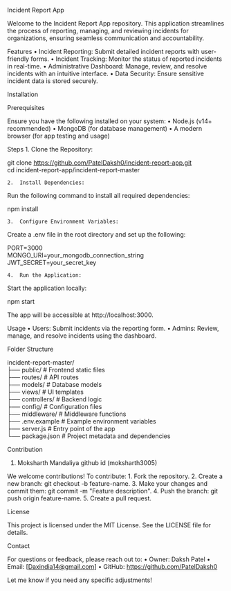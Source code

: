  Incident Report App

Welcome to the Incident Report App repository. This application streamlines the process of reporting, managing, and reviewing incidents for organizations, ensuring seamless communication and accountability.

Features
	•	Incident Reporting: Submit detailed incident reports with user-friendly forms.
	•	Incident Tracking: Monitor the status of reported incidents in real-time.
	•	Administrative Dashboard: Manage, review, and resolve incidents with an intuitive interface.
	•	Data Security: Ensure sensitive incident data is stored securely.

Installation

Prerequisites

Ensure you have the following installed on your system:
	•	Node.js (v14+ recommended)
	•	MongoDB (for database management)
	•	A modern browser (for app testing and usage)

Steps
	1.	Clone the Repository:

git clone https://github.com/PatelDaksh0/incident-report-app.git  
cd incident-report-app/incident-report-master  


	2.	Install Dependencies:
Run the following command to install all required dependencies:

npm install  


	3.	Configure Environment Variables:
Create a .env file in the root directory and set up the following:

PORT=3000  
MONGO_URI=your_mongodb_connection_string  
JWT_SECRET=your_secret_key  


	4.	Run the Application:
Start the application locally:

npm start  

The app will be accessible at http://localhost:3000.

Usage
	•	Users: Submit incidents via the reporting form.
	•	Admins: Review, manage, and resolve incidents using the dashboard.

Folder Structure

incident-report-master/  
├── public/          # Frontend static files  
├── routes/          # API routes  
├── models/          # Database models  
├── views/           # UI templates  
├── controllers/     # Backend logic  
├── config/          # Configuration files  
├── middleware/      # Middleware functions  
├── .env.example     # Example environment variables  
├── server.js        # Entry point of the app  
└── package.json     # Project metadata and dependencies  

Contribution
1. Moksharth Mandaliya 
		github id (moksharth3005)

We welcome contributions! To contribute:
	1.	Fork the repository.
	2.	Create a new branch: git checkout -b feature-name.
	3.	Make your changes and commit them: git commit -m "Feature description".
	4.	Push the branch: git push origin feature-name.
	5.	Create a pull request.

License

This project is licensed under the MIT License. See the LICENSE file for details.

Contact

For questions or feedback, please reach out to:
	•	Owner: Daksh Patel
	•	Email: [Daxindia14@gmail.com]
	•	GitHub: https://github.com/PatelDaksh0

Let me know if you need any specific adjustments!
